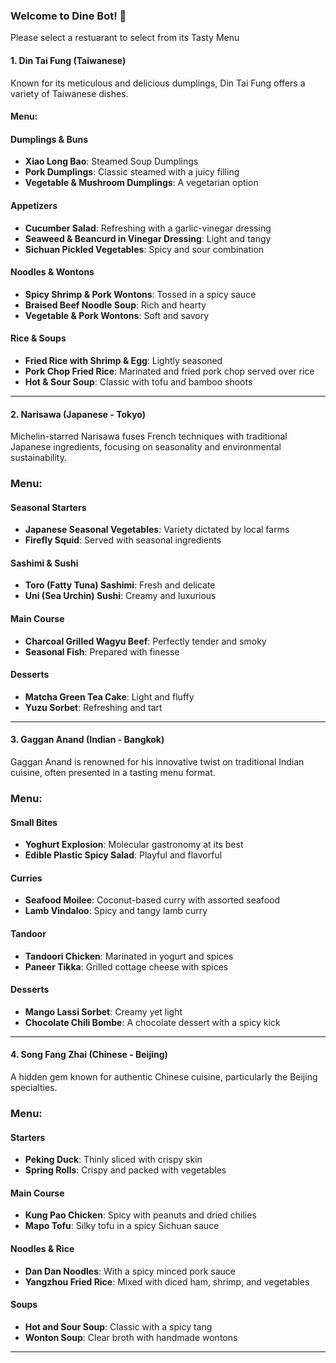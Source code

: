 ### Welcome to Dine Bot! 🚀

Please select a restuarant to select from its Tasty Menu

#### 1. **Din Tai Fung** (Taiwanese)
Known for its meticulous and delicious dumplings, Din Tai Fung offers a variety of Taiwanese dishes.

#### Menu:
#### Dumplings & Buns
- **Xiao Long Bao**: Steamed Soup Dumplings
- **Pork Dumplings**: Classic steamed with a juicy filling
- **Vegetable & Mushroom Dumplings**: A vegetarian option

#### Appetizers
- **Cucumber Salad**: Refreshing with a garlic-vinegar dressing
- **Seaweed & Beancurd in Vinegar Dressing**: Light and tangy
- **Sichuan Pickled Vegetables**: Spicy and sour combination

#### Noodles & Wontons
- **Spicy Shrimp & Pork Wontons**: Tossed in a spicy sauce
- **Braised Beef Noodle Soup**: Rich and hearty
- **Vegetable & Pork Wontons**: Soft and savory

#### Rice & Soups
- **Fried Rice with Shrimp & Egg**: Lightly seasoned
- **Pork Chop Fried Rice**: Marinated and fried pork chop served over rice
- **Hot & Sour Soup**: Classic with tofu and bamboo shoots

---

#### 2. **Narisawa** (Japanese - Tokyo)
Michelin-starred Narisawa fuses French techniques with traditional Japanese ingredients, focusing on seasonality and environmental sustainability.

### Menu:
#### Seasonal Starters
- **Japanese Seasonal Vegetables**: Variety dictated by local farms
- **Firefly Squid**: Served with seasonal ingredients

#### Sashimi & Sushi
- **Toro (Fatty Tuna) Sashimi**: Fresh and delicate
- **Uni (Sea Urchin) Sushi**: Creamy and luxurious

#### Main Course
- **Charcoal Grilled Wagyu Beef**: Perfectly tender and smoky
- **Seasonal Fish**: Prepared with finesse

#### Desserts
- **Matcha Green Tea Cake**: Light and fluffy
- **Yuzu Sorbet**: Refreshing and tart

---

#### 3. **Gaggan Anand** (Indian - Bangkok)
Gaggan Anand is renowned for his innovative twist on traditional Indian cuisine, often presented in a tasting menu format.

### Menu:
#### Small Bites
- **Yoghurt Explosion**: Molecular gastronomy at its best
- **Edible Plastic Spicy Salad**: Playful and flavorful

#### Curries
- **Seafood Moilee**: Coconut-based curry with assorted seafood
- **Lamb Vindaloo**: Spicy and tangy lamb curry

#### Tandoor
- **Tandoori Chicken**: Marinated in yogurt and spices
- **Paneer Tikka**: Grilled cottage cheese with spices

#### Desserts
- **Mango Lassi Sorbet**: Creamy yet light
- **Chocolate Chili Bombe**: A chocolate dessert with a spicy kick

---

#### 4. **Song Fang Zhai** (Chinese - Beijing)
A hidden gem known for authentic Chinese cuisine, particularly the Beijing specialties.

### Menu:
#### Starters
- **Peking Duck**: Thinly sliced with crispy skin
- **Spring Rolls**: Crispy and packed with vegetables

#### Main Course
- **Kung Pao Chicken**: Spicy with peanuts and dried chilies
- **Mapo Tofu**: Silky tofu in a spicy Sichuan sauce

#### Noodles & Rice
- **Dan Dan Noodles**: With a spicy minced pork sauce
- **Yangzhou Fried Rice**: Mixed with diced ham, shrimp, and vegetables

#### Soups
- **Hot and Sour Soup**: Classic with a spicy tang
- **Wonton Soup**: Clear broth with handmade wontons

---